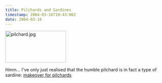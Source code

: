 ```yaml
---
title: Pilchards and Sardines
timestamp: 2004-03-16T19:43:06Z
date: 2004-03-16
---
```


<img alt="pilchard.jpg" src="http://blog.whatfettle.com/archives/pilchard.jpg" width="191" height="100" border="0" />

Hmm… I've only just realised that the humble pilchard is in fact a type of sardine:
<a href='http://www.newlyn.info/cornishman/2003/030904c.htm'>makeover for pilchards</a>
